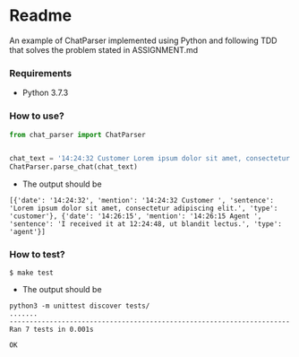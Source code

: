 # Readme

An example of ChatParser implemented using Python and following TDD 
that solves the problem stated in ASSIGNMENT.md

### Requirements

- Python 3.7.3

### How to use?

```python
from chat_parser import ChatParser


chat_text = '14:24:32 Customer Lorem ipsum dolor sit amet, consectetur adipiscing elit.14:26:15 Agent I received it at 12:24:48, ut blandit lectus.'
ChatParser.parse_chat(chat_text)
```

- The output should be

```shell
[{'date': '14:24:32', 'mention': '14:24:32 Customer ', 'sentence': 'Lorem ipsum dolor sit amet, consectetur adipiscing elit.', 'type': 'customer'}, {'date': '14:26:15', 'mention': '14:26:15 Agent ', 'sentence': 'I received it at 12:24:48, ut blandit lectus.', 'type': 'agent'}]
```

### How to test?

```shell
$ make test
```

- The output should be

```shell
python3 -m unittest discover tests/
.......
----------------------------------------------------------------------
Ran 7 tests in 0.001s

OK
```
